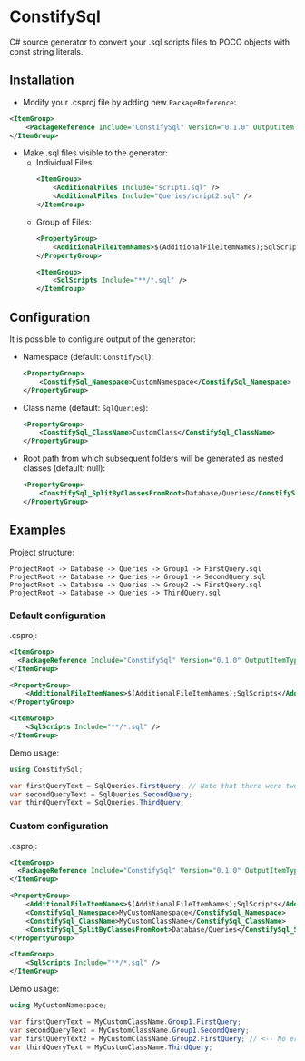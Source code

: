 # ConstifySql

C# source generator to convert your .sql scripts files to POCO objects with const string literals.

## Installation

- Modify your .csproj file by adding new `PackageReference`:

```xml
<ItemGroup>
    <PackageReference Include="ConstifySql" Version="0.1.0" OutputItemType="Analyzer" ReferenceOutputAssembly="false" />
</ItemGroup>
```
- Make .sql files visible to the generator:
    - Individual Files:
        ```xml
        <ItemGroup>
            <AdditionalFiles Include="script1.sql" />
            <AdditionalFiles Include="Queries/script2.sql" />
        </ItemGroup>
        ```
    - Group of Files:
        ```xml
        <PropertyGroup>
            <AdditionalFileItemNames>$(AdditionalFileItemNames);SqlScripts</AdditionalFileItemNames>
        </PropertyGroup>
    
        <ItemGroup>
            <SqlScripts Include="**/*.sql" />
        </ItemGroup>
        ```

## Configuration
It is possible to configure output of the generator:

- Namespace (default: `ConstifySql`):
    ```xml
    <PropertyGroup>
        <ConstifySql_Namespace>CustomNamespace</ConstifySql_Namespace>
    </PropertyGroup>
    ```

- Class name (default: `SqlQueries`):
    ```xml
    <PropertyGroup>
        <ConstifySql_ClassName>CustomClass</ConstifySql_ClassName>
    </PropertyGroup>
    ```

- Root path from which subsequent folders will be generated as nested classes (default: null):
    ```xml
    <PropertyGroup>
        <ConstifySql_SplitByClassesFromRoot>Database/Queries</ConstifySql_SplitByClassesFromRoot>
    </PropertyGroup>
    ```

## Examples

Project structure:

```
ProjectRoot -> Database -> Queries -> Group1 -> FirstQuery.sql
ProjectRoot -> Database -> Queries -> Group1 -> SecondQuery.sql
ProjectRoot -> Database -> Queries -> Group2 -> FirstQuery.sql
ProjectRoot -> Database -> Queries -> ThirdQuery.sql
```

### Default configuration

.csproj:

```xml
<ItemGroup>
  <PackageReference Include="ConstifySql" Version="0.1.0" OutputItemType="Analyzer" ReferenceOutputAssembly="false" />
</ItemGroup>

<PropertyGroup>
    <AdditionalFileItemNames>$(AdditionalFileItemNames);SqlScripts</AdditionalFileItemNames>
</PropertyGroup>

<ItemGroup>
    <SqlScripts Include="**/*.sql" />
</ItemGroup>
```

Demo usage:

```csharp
using ConstifySql;

var firstQueryText = SqlQueries.FirstQuery; // Note that there were two queries with identical file names, and with default configuration here will be a compilation error, as constant with the same name cannot be declared in the same class twice
var secondQueryText = SqlQueries.SecondQuery;
var thirdQueryText = SqlQueries.ThirdQuery;
```

### Custom configuration

.csproj:

```xml
<ItemGroup>
  <PackageReference Include="ConstifySql" Version="0.1.0" OutputItemType="Analyzer" ReferenceOutputAssembly="false" />
</ItemGroup>

<PropertyGroup>
    <AdditionalFileItemNames>$(AdditionalFileItemNames);SqlScripts</AdditionalFileItemNames>
    <ConstifySql_Namespace>MyCustomNamespace</ConstifySql_Namespace>
    <ConstifySql_ClassName>MyCustomClassName</ConstifySql_ClassName>
    <ConstifySql_SplitByClassesFromRoot>Database/Queries</ConstifySql_SplitByClassesFromRoot>
</PropertyGroup>

<ItemGroup>
    <SqlScripts Include="**/*.sql" />
</ItemGroup>
```

Demo usage:

```csharp
using MyCustomNamespace;

var firstQueryText = MyCustomClassName.Group1.FirstQuery;
var secondQueryText = MyCustomClassName.Group1.SecondQuery;
var firstQueryText2 = MyCustomClassName.Group2.FirstQuery; // <-- No error
var thirdQueryText = MyCustomClassName.ThirdQuery;
```